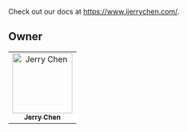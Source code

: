 Check out our docs at https://www.ijerrychen.com/.

## Owner
<table>
  <td align="center">
    <a href="https://github.com/caffreygo">
    <img src="https://avatars.githubusercontent.com/u/38683425?v=4" width="120px;" alt="Jerry Chen"/><br /><sub><b>Jerry Chen</b></sub></a>
  </td>
</table>


